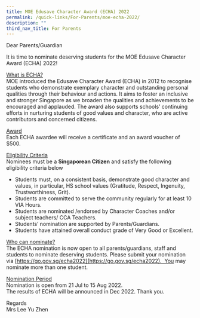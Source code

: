 ```yaml
---
title: MOE Edusave Character Award (ECHA) 2022
permalink: /quick-links/For-Parents/moe-echa-2022/
description: ""
third_nav_title: For Parents
---
```

Dear Parents/Guardian

  

It is time to nominate deserving students for the MOE Edusave Character Award (ECHA) 2022!

  
<u>What is ECHA?</u>    
MOE introduced the Edusave Character Award (ECHA) in 2012 to recognise students who demonstrate exemplary character and outstanding personal qualities through their behaviour and actions. It aims to foster an inclusive and stronger Singapore as we broaden the qualities and achievements to be encouraged and applauded. The award also supports schools’ continuing efforts in nurturing students of good values and character, who are active contributors and concerned citizens.

  
<u>Award</u>   
Each ECHA awardee will receive a certificate and an award voucher of $500.

  
<u>Eligibility Criteria</u>   
Nominees must be a **Singaporean Citizen** and satisfy the following eligibility criteria below  

*   Students must, on a consistent basis, demonstrate good character and values, in particular, HS school values (Gratitude, Respect, Ingenuity, Trustworthiness, Grit).
*   Students are committed to serve the community regularly for at least 10 VIA Hours.
*   Students are nominated /endorsed by Character Coaches and/or subject teachers/ CCA Teachers.
*   Students’ nomination are supported by Parents/Guardians.
*   Students have attained overall conduct grade of Very Good or Excellent.

  
<u>Who can nominate?</u>   
The ECHA nomination is now open to all parents/guardians, staff and students to nominate deserving students. Please submit your nomination via [https://go.gov.sg/echa2022](https://go.gov.sg/echa2022).  You may nominate more than one student.  
  
<u>Nomination Period</u>  
Nomination is open from 21 Jul to 15 Aug 2022.  
The results of ECHA will be announced in Dec 2022. Thank you.  
  
Regards  
Mrs Lee Yu Zhen    

